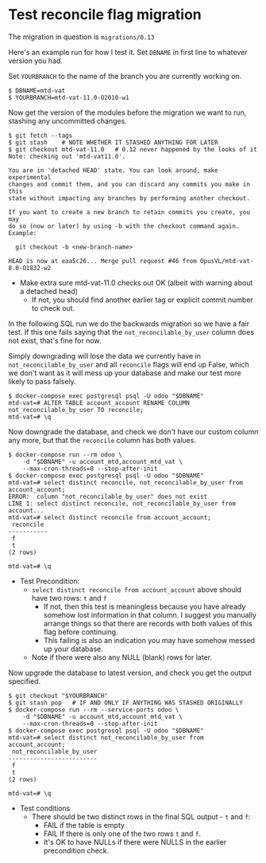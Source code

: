 # Test reconcile flag migration

The migration in question is `migrations/0.13`

Here's an example run for how I test it.  Set `DBNAME` in first line to whatever version you had.

Set `YOURBRANCH` to the name of the branch you are currently working on.

```
$ DBNAME=mtd-vat
$ YOURBRANCH=mtd-vat-11.0-O2010-w1
```

Now get the version of the modules before the migration we want to run, stashing any uncommitted changes.

```
$ git fetch --tags
$ git stash    # NOTE WHETHER IT STASHED ANYTHING FOR LATER
$ git checkout mtd-vat-11.0   # 0.12 never happened by the looks of it
Note: checking out 'mtd-vat11.0'.

You are in 'detached HEAD' state. You can look around, make experimental
changes and commit them, and you can discard any commits you make in this
state without impacting any branches by performing another checkout.

If you want to create a new branch to retain commits you create, you may
do so (now or later) by using -b with the checkout command again. Example:

  git checkout -b <new-branch-name>

HEAD is now at eaa5c26... Merge pull request #46 from OpusVL/mtd-vat-8.0-O1832-w2
```

* Make extra sure mtd-vat-11.0 checks out OK (albeit with warning about a detached head)
  * If not, you should find another earlier tag or explicit commit number to check out.

In the following SQL run we do the backwards migration so we have a fair test.  If this one fails saying that the `not_reconcilable_by_user` column does not exist, that's fine for now.

Simply downgrading will lose the data we currently have in `not_reconcilable_by_user` and
all `reconcile` flags will end up False, which we don't want as it will mess up your
database and make our test more likely to pass falsely.

``` 
$ docker-compose exec postgresql psql -U odoo "$DBNAME"
mtd-vat=# ALTER TABLE account_account RENAME COLUMN not_reconcilable_by_user TO reconcile;
mtd-vat=# \q
```

Now downgrade the database, and check we don't have our custom column any more, but that the `reconcile` column has both values.
```
$ docker-compose run --rm odoo \
    -d "$DBNAME" -u account_mtd,account_mtd_vat \
    --max-cron-threads=0 --stop-after-init
$ docker-compose exec postgresql psql -U odoo "$DBNAME"
mtd-vat=# select distinct reconcile, not_reconcilable_by_user from account_account;
ERROR:  column "not_reconcilable_by_user" does not exist
LINE 1: select distinct reconcile, not_reconcilable_by_user from account...
mtd-vat=# select distinct reconcile from account_account;
 reconcile 
-----------
 f
 t
(2 rows)

mtd-vat=# \q
```

* Test Precondition:
  * `select distinct reconcile from account_account` above should have two rows: `t` and `f`
    * If not, then this test is meaningless because you have already somehow lost information in that column.  I suggest you manually arrange things so that there are records with both values of this flag before continuing.
    * This failing is also an indication you may have somehow messed up your database.
  * Note if there were also any NULL (blank) rows for later.

Now upgrade the database to latest version, and check you get the output specified.

```
$ git checkout "$YOURBRANCH"
$ git stash pop   # IF AND ONLY IF ANYTHING WAS STASHED ORIGINALLY
$ docker-compose run --rm --service-ports odoo \
    -d "$DBNAME" -u account_mtd,account_mtd_vat \
    --max-cron-threads=0 --stop-after-init
$ docker-compose exec postgresql psql -U odoo "$DBNAME"
mtd-vat=# select distinct not_reconcilable_by_user from account_account;
 not_reconcilable_by_user 
-------------------------
 f
 t
(2 rows)

mtd-vat=# \q
```

* Test conditions
  * There should be two distinct rows in the final SQL output - `t` and `f`:
    * FAIL if the table is empty
    * FAIL If there is only one of the two rows `t` and `f`.
    * It's OK to have NULLs if there were NULLS in the earlier precondition check.
